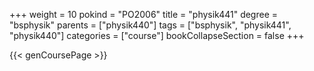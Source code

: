 +++
weight = 10
pokind = "PO2006"
title = "physik441"
degree = "bsphysik"
parents = ["physik440"]
tags = ["bsphysik", "physik441", "physik440"]
categories = ["course"]
bookCollapseSection = false
+++

{{< genCoursePage >}}

